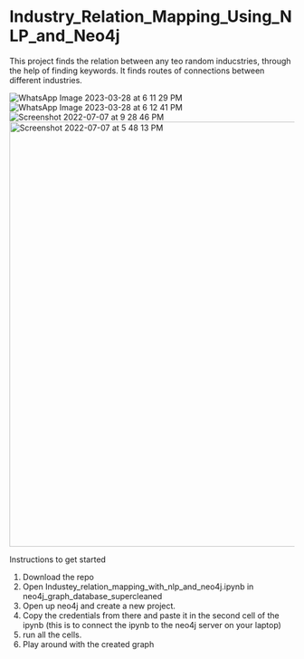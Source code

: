 # Industry_Relation_Mapping_Using_NLP_and_Neo4j

This project finds the relation between any teo random inducstries, through the help of finding keywords. It finds routes of connections between different industries.     

![WhatsApp Image 2023-03-28 at 6 11 29 PM](https://github.com/AnushSomasundaram/Industry_Relation_Mapping_Using_NLP_and_Neo4j/assets/26061559/a9a42009-59db-42e8-a3f2-ef20cb69a976)
![WhatsApp Image 2023-03-28 at 6 12 41 PM](https://github.com/AnushSomasundaram/Industry_Relation_Mapping_Using_NLP_and_Neo4j/assets/26061559/ff075966-ad03-4d63-9418-dc025db096a6)
![Screenshot 2022-07-07 at 9 28 46 PM](https://github.com/AnushSomasundaram/Industry_Relation_Mapping_Using_NLP_and_Neo4j/assets/26061559/007d2a7d-5943-45fa-83d9-6b682bb260b1)
<img width="751" alt="Screenshot 2022-07-07 at 5 48 13 PM" src="https://github.com/AnushSomasundaram/Industry_Relation_Mapping_Using_NLP_and_Neo4j/assets/26061559/8e325ddf-9bc5-44d6-abd7-3dece9f0a20e">

Instructions to get started                                                                                                                                                

1. Download the repo
2. Open Industey_relation_mapping_with_nlp_and_neo4j.ipynb in neo4j_graph_database_supercleaned                                                                            
3. Open up neo4j and create a new project.                                                                                                                                 
4. Copy the credentials from there and paste it in the second cell of the ipynb (this is to connect the ipynb to the neo4j server on your laptop)                          
5. run all the cells.                                                                                                                                                      
6. Play around with the created graph                                                                                                                                      

